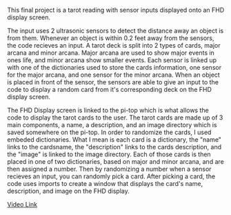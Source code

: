 This final project is a tarot reading with sensor inputs displayed onto an FHD display screen.

The input uses 2 ultrasonic sensors to detect the distance away an object is from them. Whenever an object is within 0.2 feet away from the sensors, the code recieves an input.
A tarot deck is split into 2 types of cards, major arcana and minor arcana. Major arcana are used to show major events in ones life, and minor arcana show smaller events.
Each sensor is linked up with one of the dictionaries used to store the cards information, one sensor for the major arcana, and one sensor for the minor arcana.
When an object is placed in front of the sensor, the sensors are able to give an input to the code to display a random card from it's corresponding deck on the FHD display screen.

The FHD Display screen is linked to the pi-top which is what allows the code to display the tarot cards to the user.
The tarot cards are made up of 3 main components, a name, a description, and an image directory which is saved somewhere on the pi-top.
In order to randomize the cards, I used embeded dictionaries.
What I mean is each card is a dictionary, the "name" links to the cardsname, the "description" links to the cards description, and the "image" is linked to the image directory.
Each of those cards is then placed in one of two dictionaries, based on major and minor arcana, and are then assigned a number.
Then by randomizing a number when a sensor recieves an input, you can randomly pick a card.
After picking a card, the code uses imports to create a window that displays the card's name, description, and image on the FHD display.

[Video Link]([url](https://drive.google.com/file/d/1y_EjLaNfwjW5f8i2UImtc1b-Iu9Ve7qz/view?usp=sharing))
